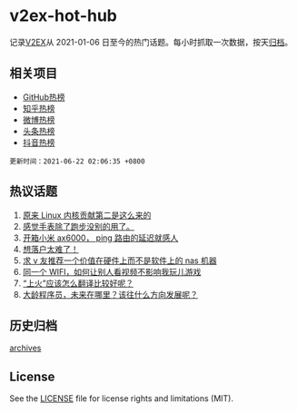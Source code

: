 # v2ex-hot-hub

 记录[V2EX](https://www.v2ex.com/)从 2021-01-06 日至今的热门话题。每小时抓取一次数据，按天[归档](archives)。
 
 ## 相关项目

- [GitHub热榜](https://github.com/lonnyzhang423/github-hot-hub)
- [知乎热榜](https://github.com/lonnyzhang423/zhihu-hot-hub)
- [微博热榜](https://github.com/lonnyzhang423/weibo-hot-hub)
- [头条热榜](https://github.com/lonnyzhang423/toutiao-hot-hub)
- [抖音热榜](https://github.com/lonnyzhang423/douyin-hot-hub)


 `更新时间：2021-06-22 02:06:35 +0800`

## 热议话题

1. [原来 Linux 内核贡献第二是这么来的](https://www.v2ex.com/t/784789)
1. [感觉手表除了跑步没别的用了。](https://www.v2ex.com/t/784736)
1. [开箱小米 ax6000， ping 路由的延迟就感人](https://www.v2ex.com/t/784693)
1. [想落户太难了！](https://www.v2ex.com/t/784802)
1. [求 v 友推荐一个价值在硬件上而不是软件上的 nas 机器](https://www.v2ex.com/t/784746)
1. [同一个 WIFI，如何让别人看视频不影响我玩儿游戏](https://www.v2ex.com/t/784747)
1. [“上火”应该怎么翻译比较好呢？](https://www.v2ex.com/t/784881)
1. [大龄程序员，未来在哪里？该往什么方向发展呢？](https://www.v2ex.com/t/784754)

## 历史归档

[archives](archives)

## License

See the [LICENSE](LICENSE) file for license rights and limitations (MIT).
